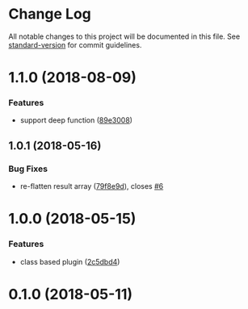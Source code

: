 # Change Log

All notable changes to this project will be documented in this file. See [standard-version](https://github.com/conventional-changelog/standard-version) for commit guidelines.

<a name="1.1.0"></a>
# 1.1.0 (2018-08-09)


### Features

* support deep function ([89e3008](https://github.com/ekoeryanto/module-igniter/commit/89e3008))



<a name="1.0.1"></a>
## 1.0.1 (2018-05-16)


### Bug Fixes

* re-flatten result array ([79f8e9d](https://github.com/ekoeryanto/module-igniter/commit/79f8e9d)), closes [#6](https://github.com/ekoeryanto/module-igniter/issues/6)



<a name="1.0.0"></a>
# 1.0.0 (2018-05-15)


### Features

* class based plugin ([2c5dbd4](https://github.com/ekoeryanto/module-igniter/commit/2c5dbd4))



<a name="0.1.0"></a>
# 0.1.0 (2018-05-11)
